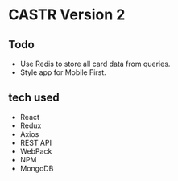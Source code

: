 # CASTR Version 2

## Todo
- Use Redis to store all card data from queries.
- Style app for Mobile First. 

## tech used 
- React
- Redux
- Axios
- REST API
- WebPack
- NPM
- MongoDB